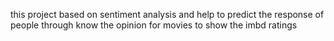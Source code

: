 this project based on sentiment analysis and help to predict the response of people through know the opinion for movies to show the imbd ratings
